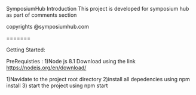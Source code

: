 SymposiumHub
Introduction
This project is developed for symposium hub as part of comments section

copyrights @symposiumhub.com

=======



Getting Started:

PreRequisties :
1)Node js 8.1 Download using the link https://nodejs.org/en/download/

1)Navidate to the project root directory 
2)install all depedencies using npm install
3) start the project using npm start
